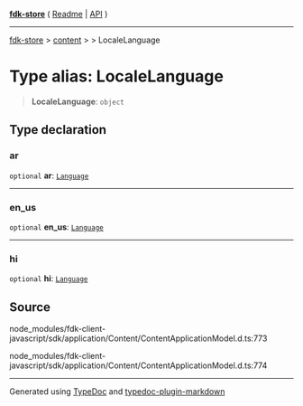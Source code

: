 [**fdk-store**](../../../README.md) ( [Readme](../../../README.md) \| [API](../../../API.md) )

---

[fdk-store](../../../API.md) > [content](../../README.md) > [<internal>](../README.md) > LocaleLanguage

# Type alias: LocaleLanguage

> **LocaleLanguage**: `object`

## Type declaration

### ar

`optional` **ar**: [`Language`](type-alias.Language.md)

---

### en_us

`optional` **en_us**: [`Language`](type-alias.Language.md)

---

### hi

`optional` **hi**: [`Language`](type-alias.Language.md)

## Source

node_modules/fdk-client-javascript/sdk/application/Content/ContentApplicationModel.d.ts:773

node_modules/fdk-client-javascript/sdk/application/Content/ContentApplicationModel.d.ts:774

---

Generated using [TypeDoc](https://typedoc.org/) and [typedoc-plugin-markdown](https://www.npmjs.com/package/typedoc-plugin-markdown)
